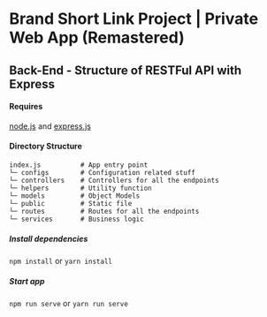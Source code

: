 # Brand Short Link Project | Private Web App (Remastered)

## Back-End - Structure of RESTFul API with Express

#### Requires
[node.js](https://nodejs.org/en/) and [express.js](https://expressjs.com/)

#### Directory Structure
```
index.js          # App entry point
└─ configs        # Configuration related stuff
└─ controllers    # Controllers for all the endpoints 
└─ helpers        # Utility function
└─ models         # Object Models
└─ public         # Static file
└─ routes         # Routes for all the endpoints
└─ services       # Business logic
```

##### Install dependencies
`npm install` or `yarn install`

##### Start app
`npm run serve` or `yarn run serve`